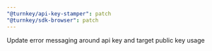 ```yaml
---
"@turnkey/api-key-stamper": patch
"@turnkey/sdk-browser": patch
---
```


Update error messaging around api key and target public key usage
